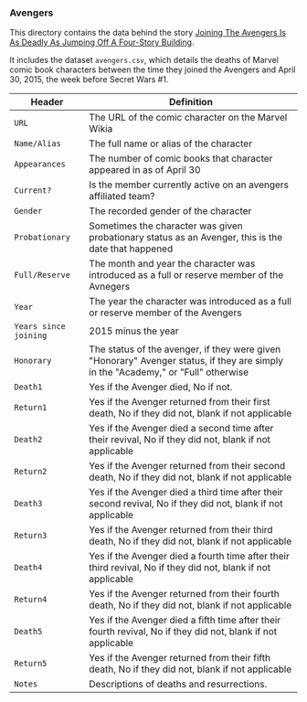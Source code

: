 ### Avengers

This directory contains the data behind the story [Joining The Avengers Is As Deadly As Jumping Off A Four-Story Building](http://fivethirtyeight.com/features/avengers-death-comics-age-of-ultron).

It includes the dataset `avengers.csv`, which details the deaths of Marvel comic book characters between the time they joined the Avengers and April 30, 2015, the week before Secret Wars #1.

Header | Definition
---|---------
`URL`| The URL of the comic character on the Marvel Wikia
`Name/Alias` | The full name or alias of the character
`Appearances` | The number of comic books that character appeared in as of April 30 
`Current?` | Is the member currently active on an avengers affiliated team?
`Gender` | The recorded gender of the character
`Probationary` | Sometimes the character was given probationary status as an Avenger, this is the date that happened
`Full/Reserve` | The month and year the character was introduced as a full or reserve member of the Avnegers
`Year` | The year the character was introduced as a full or reserve member of the Avengers
`Years since joining` | 2015 minus the year
`Honorary` | The status of the avenger, if they were given "Honorary" Avenger status, if they are simply in the "Academy," or "Full" otherwise
`Death1` | Yes if the Avenger died, No if not. 
`Return1` | Yes if the Avenger returned from their first death, No if  they did not, blank if not applicable
`Death2` | Yes if the Avenger died a second time after their revival, No if they did not, blank if not applicable
`Return2` | Yes if the Avenger returned from their second death, No if they did not, blank if not applicable
`Death3` | Yes if the Avenger died a third time after their second revival, No if they did not, blank if not applicable
`Return3` | Yes if the Avenger returned from their third death, No if they did not, blank if not applicable
`Death4` | Yes if the Avenger died a fourth time after their third revival, No if they did not, blank if not applicable
`Return4` | Yes if the Avenger returned from their fourth death, No if they did not, blank if not applicable
`Death5` | Yes if the Avenger died a fifth time after their fourth revival, No if they did not, blank if not applicable
`Return5` | Yes if the Avenger returned from their fifth death, No if they did not, blank if not applicable
`Notes` | Descriptions of deaths and resurrections. 